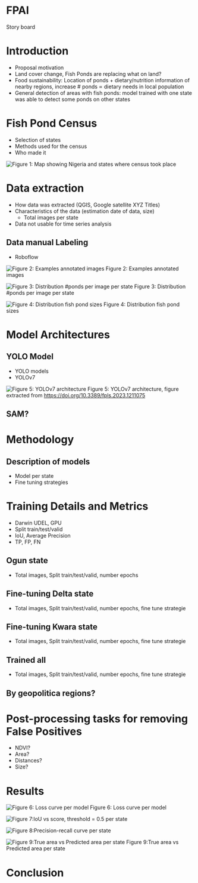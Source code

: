 # FPAI

Story board

# Introduction 

  - Proposal motivation
  - Land cover change, Fish Ponds are replacing what on land?
  - Food sustainability: Location of ponds + dietary/nutrition information of nearby regions, increase # ponds $\propto$ dietary needs in local population
  - General detection of areas with fish ponds: model trained with one state was able to detect some ponds on other states

# Fish Pond Census
  - Selection of states
  - Methods used for the census
  - Who made it
    
  ![Figure 1: Map showing Nigeria and states where census took place](images/census.png)

# Data extraction
  - How data was extracted (QGIS, Google satellite XYZ Titles)
  - Characteristics of the data (estimation date of data, size)
    - Total images per state
  - Data not usable for time series analysis

## Data manual Labeling
  - Roboflow
    
![Figure 2: Examples annotated images](images/roboflow_annotations.png)
Figure 2: Examples annotated images

![Figure 3: Distribution #ponds per image per state](images/dist_ponds_state.png)
Figure 3: Distribution #ponds per image per state

![Figure 4: Distribution fish pond sizes](images/dist_ponds_size.png)
Figure 4: Distribution fish pond sizes

# Model Architectures 
## YOLO Model
  - YOLO models
  - YOLOv7
    
  ![Figure 5: YOLOv7 architecture](images/yolov7_arch.jpg)
  Figure 5: YOLOv7 architecture, figure extracted from https://doi.org/10.3389/fpls.2023.1211075 
  
## SAM?

# Methodology
## Description of models
  - Model per state
  - Fine tuning strategies

# Training Details and Metrics
  - Darwin UDEL, GPU
  - Split train/test/valid
  - IoU, Average Precision
  - TP, FP, FN

## Ogun state
  - Total images, Split train/test/valid, number epochs
## Fine-tuning Delta state
  - Total images, Split train/test/valid, number epochs, fine tune strategie
## Fine-tuning Kwara state
  - Total images, Split train/test/valid, number epochs, fine tune strategie
## Trained all
  - Total images, Split train/test/valid, number epochs, fine tune strategie
## By geopolitica regions?

# Post-processing tasks for removing False Positives
  - NDVI?
  - Area?
  - Distances?
  - Size?

# Results

![Figure 6: Loss curve per model](images/loss_curve.png)
Figure 6: Loss curve per model

![Figure 7:IoU vs score, threshold = 0.5 per state](images/iou_vs_score.png)

![Figure 8:Precision-recall curve per state](images/precision-recall.png)

![Figure 9:True area vs Predicted area per state](images/true_predicted_area.png)
Figure 9:True area vs Predicted area per state


# Conclusion






  



